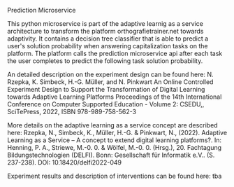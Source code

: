 Prediction Microservice

This python microservice is part of the adaptive learnig as a service architecture to transform the platform orthografietrainer.net towards adaptivity.
It contains a decision tree classifier that is able to predict a user's solution probability when answering capitalization tasks on the platform.
The platform calls the prediction microservice api after each task the user completes to predict the following task solution probability.

An detailed description on the experiment design can be found here:
N. Rzepka, K. Simbeck, H.-G. Müller, and N. Pinkwart
An Online Controlled Experiment Design to Support the Transformation of Digital Learning towards Adaptive Learning Platforms
Proceedings of the 14th International Conference on Computer Supported Education - Volume 2: CSEDU,, SciTePress, 2022, ISBN 978-989-758-562-3 

More details on the adaptive learning as a service concept are described here:
Rzepka, N., Simbeck, K., Müller, H.-G. & Pinkwart, N., (2022). Adaptive Learning as a Service – A concept to extend digital learning platforms?. 
In: Henning, P. A., Striewe, M.-0. 0. & Wölfel, M.-0. 0. (Hrsg.), 
20. Fachtagung Bildungstechnologien (DELFI). Bonn: Gesellschaft für Informatik e.V.. (S. 237-238). DOI: 10.18420/delfi2022-049 

Experiment results and description of interventions can be found here:
tba

